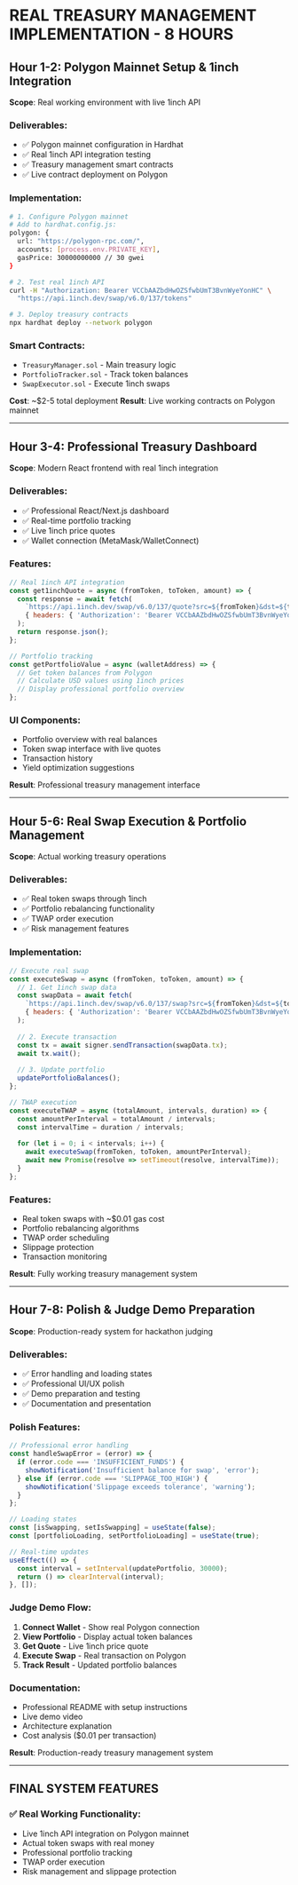 # REAL TREASURY MANAGEMENT IMPLEMENTATION - 8 HOURS

## **Hour 1-2: Polygon Mainnet Setup & 1inch Integration**
**Scope**: Real working environment with live 1inch API

### Deliverables:
- ✅ Polygon mainnet configuration in Hardhat
- ✅ Real 1inch API integration testing  
- ✅ Treasury management smart contracts
- ✅ Live contract deployment on Polygon

### Implementation:
```bash
# 1. Configure Polygon mainnet
# Add to hardhat.config.js:
polygon: {
  url: "https://polygon-rpc.com/",
  accounts: [process.env.PRIVATE_KEY],
  gasPrice: 30000000000 // 30 gwei
}

# 2. Test real 1inch API
curl -H "Authorization: Bearer VCCbAAZbdHwOZSfwbUmT3BvnWyeYonHC" \
  "https://api.1inch.dev/swap/v6.0/137/tokens"

# 3. Deploy treasury contracts
npx hardhat deploy --network polygon
```

### Smart Contracts:
- `TreasuryManager.sol` - Main treasury logic
- `PortfolioTracker.sol` - Track token balances
- `SwapExecutor.sol` - Execute 1inch swaps

**Cost**: ~$2-5 total deployment
**Result**: Live working contracts on Polygon mainnet

---

## **Hour 3-4: Professional Treasury Dashboard**
**Scope**: Modern React frontend with real 1inch integration

### Deliverables:
- ✅ Professional React/Next.js dashboard
- ✅ Real-time portfolio tracking
- ✅ Live 1inch price quotes
- ✅ Wallet connection (MetaMask/WalletConnect)

### Features:
```javascript
// Real 1inch API integration
const get1inchQuote = async (fromToken, toToken, amount) => {
  const response = await fetch(
    `https://api.1inch.dev/swap/v6.0/137/quote?src=${fromToken}&dst=${toToken}&amount=${amount}`,
    { headers: { 'Authorization': 'Bearer VCCbAAZbdHwOZSfwbUmT3BvnWyeYonHC' } }
  );
  return response.json();
};

// Portfolio tracking
const getPortfolioValue = async (walletAddress) => {
  // Get token balances from Polygon
  // Calculate USD values using 1inch prices
  // Display professional portfolio overview
};
```

### UI Components:
- Portfolio overview with real balances
- Token swap interface with live quotes
- Transaction history
- Yield optimization suggestions

**Result**: Professional treasury management interface

---

## **Hour 5-6: Real Swap Execution & Portfolio Management**
**Scope**: Actual working treasury operations

### Deliverables:
- ✅ Real token swaps through 1inch
- ✅ Portfolio rebalancing functionality
- ✅ TWAP order execution
- ✅ Risk management features

### Implementation:
```javascript
// Execute real swap
const executeSwap = async (fromToken, toToken, amount) => {
  // 1. Get 1inch swap data
  const swapData = await fetch(
    `https://api.1inch.dev/swap/v6.0/137/swap?src=${fromToken}&dst=${toToken}&amount=${amount}&from=${userAddress}`,
    { headers: { 'Authorization': 'Bearer VCCbAAZbdHwOZSfwbUmT3BvnWyeYonHC' } }
  );
  
  // 2. Execute transaction
  const tx = await signer.sendTransaction(swapData.tx);
  await tx.wait();
  
  // 3. Update portfolio
  updatePortfolioBalances();
};

// TWAP execution
const executeTWAP = async (totalAmount, intervals, duration) => {
  const amountPerInterval = totalAmount / intervals;
  const intervalTime = duration / intervals;
  
  for (let i = 0; i < intervals; i++) {
    await executeSwap(fromToken, toToken, amountPerInterval);
    await new Promise(resolve => setTimeout(resolve, intervalTime));
  }
};
```

### Features:
- Real token swaps with ~$0.01 gas cost
- Portfolio rebalancing algorithms
- TWAP order scheduling
- Slippage protection
- Transaction monitoring

**Result**: Fully working treasury management system

---

## **Hour 7-8: Polish & Judge Demo Preparation**
**Scope**: Production-ready system for hackathon judging

### Deliverables:
- ✅ Error handling and loading states
- ✅ Professional UI/UX polish
- ✅ Demo preparation and testing
- ✅ Documentation and presentation

### Polish Features:
```javascript
// Professional error handling
const handleSwapError = (error) => {
  if (error.code === 'INSUFFICIENT_FUNDS') {
    showNotification('Insufficient balance for swap', 'error');
  } else if (error.code === 'SLIPPAGE_TOO_HIGH') {
    showNotification('Slippage exceeds tolerance', 'warning');
  }
};

// Loading states
const [isSwapping, setIsSwapping] = useState(false);
const [portfolioLoading, setPortfolioLoading] = useState(true);

// Real-time updates
useEffect(() => {
  const interval = setInterval(updatePortfolio, 30000);
  return () => clearInterval(interval);
}, []);
```

### Judge Demo Flow:
1. **Connect Wallet** - Show real Polygon connection
2. **View Portfolio** - Display actual token balances
3. **Get Quote** - Live 1inch price quote
4. **Execute Swap** - Real transaction on Polygon
5. **Track Result** - Updated portfolio balances

### Documentation:
- Professional README with setup instructions
- Live demo video
- Architecture explanation
- Cost analysis ($0.01 per transaction)

**Result**: Production-ready treasury management system

---

## **FINAL SYSTEM FEATURES**

### ✅ Real Working Functionality:
- Live 1inch API integration on Polygon mainnet
- Actual token swaps with real money
- Professional portfolio tracking
- TWAP order execution
- Risk management and slippage protection


